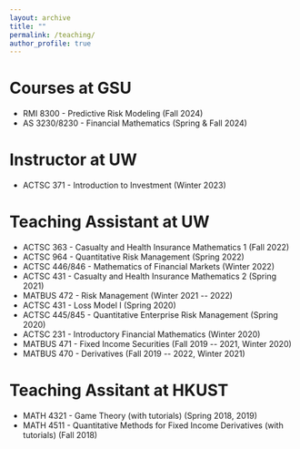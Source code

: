 ```yaml
---
layout: archive
title: ""
permalink: /teaching/
author_profile: true
---
```


# Courses at GSU
* RMI 8300 - Predictive Risk Modeling (Fall 2024)
* AS 3230/8230 - Financial Mathematics (Spring & Fall 2024)

# Instructor at UW
* ACTSC 371 - Introduction to Investment (Winter 2023)

# Teaching Assistant at UW
* ACTSC 363 - Casualty and Health Insurance Mathematics 1 (Fall 2022)
* ACTSC 964 - Quantitative Risk Management (Spring 2022)
* ACTSC 446/846 - Mathematics of Financial Markets (Winter 2022)
* ACTSC 431 - Casualty and Health Insurance Mathematics 2 (Spring 2021)
* MATBUS 472 - Risk Management (Winter 2021 -- 2022)
* ACTSC 431 - Loss Model I (Spring 2020)
* ACTSC 445/845 - Quantitative Enterprise Risk Management (Spring 2020)
* ACTSC 231 - Introductory Financial Mathematics (Winter 2020)
* MATBUS 471 - Fixed Income Securities (Fall 2019 -- 2021, Winter 2020)
* MATBUS 470 - Derivatives (Fall 2019 -- 2022, Winter 2021)

# Teaching Assitant at HKUST
* MATH 4321 - Game Theory (with tutorials) (Spring 2018, 2019)
* MATH 4511 - Quantitative Methods for Fixed Income Derivatives (with tutorials) (Fall 2018)
